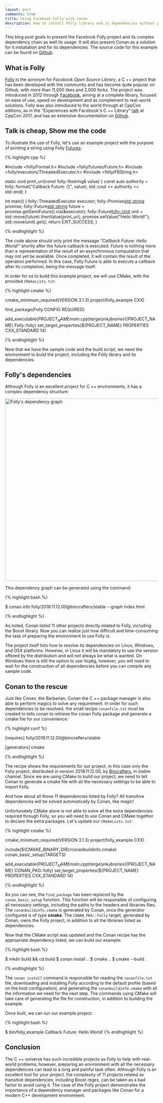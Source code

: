 ```yaml
---
layout: post
comments: true
title: Using Facebook Folly with Conan
description: How to install Folly library and it dependencies without pain using Conan
---
```


This blog post goals to present the Facebook Folly project and its complex dependency chain as well its usage. It will also present Conan as a solution for it installation and for its dependencies.
The source code for this example can be found on [Github](https://github.com/uilianries/conan-folly-example).

<h2>What is Folly</h2>

[Folly](https://github.com/facebook/folly) is the acronym for *Facebook Open Source Library*, a C ++ project that has been developed with the community and has become quite popular on Github, with more than 11,000 likes and 2,000 forks. The project was introduced in 2012 through [Facebook](https://www.facebook.com/notes/facebook-engineering/folly-the-facebook-open-source-library/10150864656793920/), aiming at a complete library, focused on ease of use, speed on development and as complement to real-world solutions. Folly was also introduced to the world through at CppCon editions, as in the "Experiences with Facebook's C ++ Library" [talk](https://www.youtube.com/watch?v=GDxb21kEthM) at CppCon 2017, and has an extensive documentation on [Github](https://github.com/facebook/folly/tree/master/folly/docs).


<h2>Talk is cheap, Show me the code</h2>

To illustrate the use of Folly, let's use an example project with the purpose of printing a string using Folly [Futures](https://code.fb.com/developer-tools/futures-for-c-11-at-facebook/):

{% highlight cpp %}

#include <folly/Format.h>
#include <folly/futures/Future.h>
#include <folly/executors/ThreadedExecutor.h>
#include <folly/FBString.h>

static void print_uri(const folly::fbstring& value) {
    const auto authority = folly::format("Callback Future: {}", value);
    std::cout << authority << std::endl;
}

int main() {
    folly::ThreadedExecutor executor;
    folly::Promise<std::string> promise;
    folly::Future<std::string> future = promise.getSemiFuture().via(&executor);
    folly::Future<folly::Unit> unit = std::move(future).thenValue(print_uri);
    promise.setValue("Hello World!");
    std::move(unit).get();
    return EXIT_SUCCESS;
}

{% endhighlight %}

The code above should only print the message *"Callback Future: Hello World!"* shortly after the future callback is executed. *Future* is nothing more than a representation of the result of an asynchronous computation that may not yet be available.
Once completed, it will contain the result of the operation performed. In this case, Folly Future is able to execute a callback after its completion, being the message itself.

In order for us to build this example project, we will use CMake, with the provided ``CMakeLists.txt``:

{% highlight cmake %}

cmake_minimum_required(VERSION 3.1.3)
project(folly_example CXX)

find_package(Folly CONFIG REQUIRED)

add_executable(${PROJECT_NAME} main.cpp)
target_link_libraries(${PROJECT_NAME} Folly::folly)
set_target_properties(${PROJECT_NAME} PROPERTIES CXX_STANDARD 14)

{% endhighlight %}

Now that we have the sample code and the build script, we need the environment to build the project, including the Folly library and its dependencies.


<h2>Folly's dependencies</h2>

Although Folly is an excellent project for C ++ environments, it has a complex dependency structure:

<p class="centered">
    <img  src="{{ site.url }}/assets/post_images/2018-11-19/graph.png"  align="center"
    width="600"  alt="Folly's dependency graph"/>
</p>

This dependency graph can be generated using the command:

{% highlight bash %}

$ conan info folly/2018.11.12.00@bincrafters/stable --graph index.html

{% endhighlight %}

As noted, Conan listed 11 other projects directly related to Folly, including the Boost library. Now you can realize just how difficult and time-consuming the task of preparing the environment to use Folly is.

The project itself lists how to resolve its dependencies on Linux, Windows, and OSX platforms. However, in Linux it will be mandatory to use the version offered by the distribution and will not always be what is wanted. On Windows there is still the option to use Vcpkg, however, you will need to wait for the construction of all dependencies before you can compile any sample code.


<h2>Conan to the rescue</h2>


Just like Conan, the Barbarian, Conan the C ++ package manager is also able to perform magics to solve any requirement. In order for such dependencies to be resolved, the small recipe ``conanfile.txt`` must be created to tells conan to retrieve the conan Folly package and generate a cmake file for our convenience:

{% highlight conf %}

[requires]
folly/2018.11.12.00@bincrafters/stable

[generators]
cmake

{% endhighlight %}

The recipe shows the requirements for our project, in this case only the Folly project, distributed in version 2018.11.12.00, by [Bincrafters](https://bintray.com/bincrafters/public-conan/folly%3Abincrafters), in stable channel. Since we are using CMake to build our project, we need to tell Conan to generate a cmake file with all the necessary settings to be able to import Folly.

And how about all those 11 dependencies listed by Folly? All transitive dependencies will be solved automatically by Conan, like magic!

Unfortunately CMake alone is not able to solve all the extra dependencies required through Folly, so you will need to use Conan and CMake together to declare the extra packages. Let's update our ``CMakeLists.txt``:

{% highlight cmake %}

cmake_minimum_required(VERSION 3.1.3)
project(folly_example CXX)

include(${CMAKE_BINARY_DIR}/conanbuildinfo.cmake)
conan_basic_setup(TARGETS)

add_executable(${PROJECT_NAME} main.cpp)
target_link_libraries(${PROJECT_NAME} CONAN_PKG::folly)
set_target_properties(${PROJECT_NAME} PROPERTIES CXX_STANDARD 14)

{% endhighlight %}

As you can see, the `find_package` has been replaced by the `conan_basic_setup` function. This function will be responsible of configuring all necessary settings, including the paths to the headers and libraries files. The ``conanbuildinfo.cmake`` is generated by Conan, once the generator configured is of type **cmake**. The `CONAN_PKG::folly` target, generated by Conan, owns the Folly project, in addition to all the libraries listed as dependencies.

Now that the CMake script was updated and the Conan recipe has the appropriate dependency listed, we can build our example:

{% highlight bash %}

$ mkdir build && cd build
$ conan install ..
$ cmake ..
$ cmake --build .

{% endhighlight %}

The `conan install` command is responsible for reading the ``conanfile.txt`` file, downloading and installing Folly according to the default profile (based on the host configuration), and generating the ``conanbuildinfo.cmake`` with all the information we need for the next step.
The commands using CMake will take care of generating the file for construction, in addition to building the example.

Once built, we can run our example project:

{% highlight bash %}

$ bin/folly_example
 Callback Future: Hello World!
{% endhighlight %}


<h2>Conclusion</h2>


The C ++ universe has such incredible projects as Folly to help with real-world problems, however, preparing an environment with all the necessary dependencies can lead to a long and painful task often.
Although Folly is an excellent tool for your project, the complexity of 11 projects related as transitive dependencies, including Boost regex, can be taken as a bad factor to avoid using it.
The case of the Folly project demonstrates the importance of a dependency manager and packages like Conan for a modern C++ development environment.

